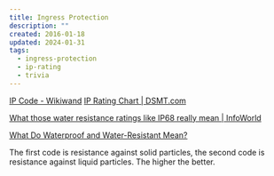 ```yaml
---
title: Ingress Protection
description: ""
created: 2016-01-18
updated: 2024-01-31
tags:
  - ingress-protection
  - ip-rating
  - trivia
---
```


[IP Code - Wikiwand](https://www.wikiwand.com/en/IP_Code)
[IP Rating Chart | DSMT.com](http://www.dsmt.com/resources/ip-rating-chart/)

[What those water resistance ratings like IP68 really mean | InfoWorld](http://www.infoworld.com/article/3166131/smartphones/what-those-water-resistance-ratings-like-ip68-really-mean.html)

[What Do Waterproof and Water-Resistant Mean?](https://www.makeuseof.com/tag/makes-device-waterproof-water-resistant/)

The first code is resistance against solid particles, the second code is resistance against liquid particles. The higher the better.
